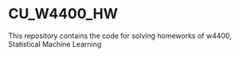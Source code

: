 # CU_W4400_HW
This repository contains the code for solving homeworks of w4400, Statistical Machine Learning
